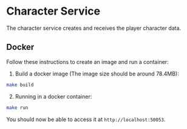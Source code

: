 # Character Service
The character service creates and receives the player character data.

## Docker
Follow these instructions to create an image and run a container:

1. Build a docker image (The image size should be around 78.4MB):
```bash
make build
```

2. Running in a docker container:
```bash
make run
```
You should now be able to access it at `http://localhost:50053`.
